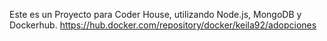 Este es un Proyecto para Coder House, utilizando Node.js, MongoDB y Dockerhub.
https://hub.docker.com/repository/docker/keila92/adopciones
